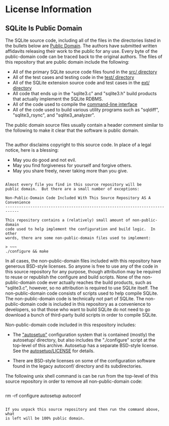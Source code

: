 License Information
===================

SQLite Is Public Domain
-----------------------

The SQLite source code, including all of the files in the directories
listed in the bullets below are 
[Public Domain](https://sqlite.org/copyright.html).
The authors have submitted written affidavits releasing their work to
the public for any use.  Every byte of the public-domain code can be
traced back to the original authors.  The files of this repository
that are public domain include the following:

  *  All of the primary SQLite source code files found in the
     [src/ directory](https://sqlite.org/src/tree/src?type=tree&expand)
  *  All of the test cases and testing code in the
     [test/ directory](https://sqlite.org/src/tree/test?type=tree&expand)
  *  All of the SQLite extension source code and test cases in the
     [ext/ directory](https://sqlite.org/src/tree/ext?type=tree&expand)
  *  All code that ends up in the "sqlite3.c" and "sqlite3.h" build products
     that actually implement the SQLite RDBMS.
  *  All of the code used to compile the
     [command-line interface](https://sqlite.org/cli.html)
  *  All of the code used to build various utility programs such as
     "sqldiff", "sqlite3_rsync", and "sqlite3_analyzer".


The public domain source files usually contain a header comment
similar to the following to make it clear that the software is
public domain.

> ~~~
The author disclaims copyright to this source code.  In place of
a legal notice, here is a blessing:

  *   May you do good and not evil.
  *   May you find forgiveness for yourself and forgive others.
  *   May you share freely, never taking more than you give.
~~~

Almost every file you find in this source repository will be
public domain.  But there are a small number of exceptions:

Non-Public-Domain Code Included With This Source Repository AS A Convenience
----------------------------------------------------------------------------

This repository contains a (relatively) small amount of non-public-domain
code used to help implement the configuration and build logic.  In other
words, there are some non-public-domain files used to implement:

> ~~~
./configure && make
~~~

In all cases, the non-public-domain files included with this
repository have generous BSD-style licenses.  So anyone is free to
use any of the code in this source repository for any purpose, though
attribution may be required to reuse or republish the configure and
build scripts.  None of the non-public-domain code ever actually reaches
the build products, such as "sqlite3.c", however, so no attribution is
required to use SQLite itself.  The non-public-domain code consists of
scripts used to help compile SQLite.  The non-public-domain code is
technically not part of SQLite.  The non-public-domain code is
included in this repository as a convenience to developers, so that those
who want to build SQLite do not need to go download a bunch of
third-party build scripts in order to compile SQLite.

Non-public-domain code included in this respository includes:

  *  The ["autosetup"](http://msteveb.github.io/autosetup/) configuration
     system that is contained (mostly) the autosetup/ directory, but also
     includes the "./configure" script at the top-level of this archive.
     Autosetup has a separate BSD-style license.  See the
     [autosetup/LICENSE](http://msteveb.github.io/autosetup/license/)
     for details.

  *  There are BSD-style licenses on some of the configuration
     software found in the legacy autoconf/ directory and its
     subdirectories.

The following unix shell command is can be run from the top-level
of this source repository in order to remove all non-public-domain
code:

> ~~~
rm -rf configure autosetup autoconf
~~~

If you unpack this source repository and then run the command above, what
is left will be 100% public domain.